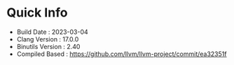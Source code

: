 # Quick Info
* Build Date : 2023-03-04
* Clang Version : 17.0.0
* Binutils Version : 2.40
* Compiled Based : https://github.com/llvm/llvm-project/commit/ea32351f
